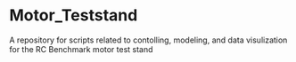 # Motor_Teststand
 A repository for scripts related to contolling, modeling, and data visulization for the RC Benchmark motor test stand
